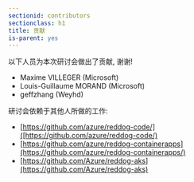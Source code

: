 ```yaml
---
sectionid: contributors
sectionclass: h1
title: 贡献
is-parent: yes
---
```


以下人员为本次研讨会做出了贡献, 谢谢!

- Maxime VILLEGER (Microsoft)
- Louis-Guillaume MORAND (Microsoft)
- geffzhang (Weyhd)

研讨会依赖于其他人所做的工作:

- [https://github.com/azure/reddog-code/]([https://github.com/azure/reddog-code/)
- [https://github.com/azure/reddog-containerapps](https://github.com/azure/reddog-containerapps/)
- [https://github.com/Azure/reddog-aks](https://github.com/Azure/reddog-aks)
